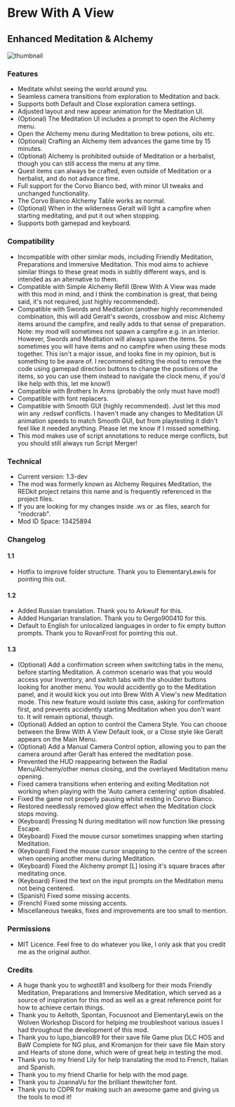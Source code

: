 # Brew With A View
## Enhanced Meditation & Alchemy

![thumbnail](https://github.com/user-attachments/assets/1de3414e-160d-4e22-b70e-a69483d138d0)

### Features
- Meditate whilst seeing the world around you.
- Seamless camera transitions from exploration to Meditation and back.
- Supports both Default and Close exploration camera settings.
- Adjusted layout and new appear animation for the Meditation UI.
- (Optional) The Meditation UI includes a prompt to open the Alchemy menu.
- Open the Alchemy menu during Meditation to brew potions, oils etc.
- (Optional) Crafting an Alchemy item advances the game time by 15 minutes.
- (Optional) Alchemy is prohibited outside of Meditation or a herbalist, though you can still access the menu at any time.
- Quest items can always be crafted, even outside of Meditation or a herbalist, and do not advance time.
- Full support for the Corvo Bianco bed, with minor UI tweaks and unchanged functionality.
- The Corvo Bianco Alchemy Table works as normal.
- (Optional) When in the wilderness Geralt will light a campfire when starting meditating, and put it out when stopping.
- Supports both gamepad and keyboard.

### Compatibility
- Incompatible with other similar mods, including Friendly Meditation, Preparations and Immersive Meditation. This mod aims to achieve similar things to these great mods in subtly different ways, and is intended as an alternative to them.
- Compatible with Simple Alchemy Refill (Brew With A View was made with this mod in mind, and I think the combination is great, that being said, it's not required, just highly recommended).
- Compatible with Swords and Meditation (another highly recommended combination, this will add Geralt's swords, crossbow and misc Alchemy items around the campfire, and really adds to that sense of preparation. Note: my mod will sometimes not spawn a campfire e.g. in an interior. However, Swords and Meditation will always spawn the items. So sometimes you will have items and no campfire when using these mods together. This isn't a major issue, and looks fine in my opinion, but is something to be aware of. I recommend editing the mod to remove the code using gamepad direction buttons to change the positions of the items, so you can use them instead to navigate the clock menu, if you'd like help with this, let me know!)
- Compatible with Brothers In Arms (probably the only must have mod!)
- Compatible with font replacers.
- Compatible with Smooth GUI (highly recommended). Just let this mod win any .redswf conflicts. I haven't made any changes to Meditation UI animation speeds to match Smooth GUI, but from playtesting it didn't feel like it needed anything. Please let me know if I missed something.
- This mod makes use of script annotations to reduce merge conflicts, but you should still always run Script Merger!

### Technical
- Current version: 1.3-dev
- The mod was formerly known as Alchemy Requires Meditation, the REDkit project retains this name and is frequently referenced in the project files.
- If you are looking for my changes inside .ws or .as files, search for "modcrab".
- Mod ID Space: 13425894

### Changelog
#### 1.1
- Hotfix to improve folder structure. Thank you to ElementaryLewis for pointing this out.
#### 1.2
- Added Russian translation. Thank you to Arkwulf for this.
- Added Hungarian translation. Thank you to Gergo900410 for this.
- Default to English for unlocalized languages in order to fix empty button prompts. Thank you to RovanFrost for pointing this out.
#### 1.3
- (Optional) Add a confirmation screen when switching tabs in the menu, before starting Meditation. A common scenario was that you would access your Inventory, and switch tabs with the shoulder buttons looking for another menu. You would accidently go to the Meditation panel, and it would kick you out into Brew With A View's new Meditation mode. This new feature would isolate this case, asking for confirmation first, and prevents accidently starting Meditation when you don't want to. It will remain optional, though.
- (Optional) Added an option to control the Camera Style. You can choose between the Brew With A View Default look, or a Close style like Geralt appears on the Main Menu.
- (Optional) Add a Manual Camera Control option, allowing you to pan the camera around after Geralt has entered the meditation pose.
- Prevented the HUD reappearing between the Radial Menu/Alchemy/other menus closing, and the overlayed Meditation menu opening.
- Fixed camera transitions when entering and exiting Meditation not working when playing with the 'Auto camera centering' option disabled.
- Fixed the game not properly pausing whilst resting in Corvo Bianco.
- Restored needlessly removed glow effect when the Meditation clock stops moving.
- (Keyboard) Pressing N during meditation will now function like pressing Escape.
- (Keyboard) Fixed the mouse cursor sometimes snapping when starting Meditation.
- (Keyboard) Fixed the mouse cursor snapping to the centre of the screen when opening another menu during Meditation.
- (Keyboard) Fixed the Alchemy prompt [L] losing it's square braces after meditating once.
- (Keyboard) Fixed the text on the input prompts on the Meditation menu not being centered.
- (Spanish) Fixed some missing accents.
- (French) Fixed some missing accents.
- Miscellaneous tweaks, fixes and improvements are too small to mention.


### Permissions
- MIT Licence. Feel free to do whatever you like, I only ask that you credit me as the original author.

### Credits
- A huge thank you to wghost81 and ksolberg for their mods Friendly Meditation, Preparations and Immersive Meditation, which served as a source of inspiration for this mod as well as a great reference point for how to achieve certain things.
- Thank you to Aeltoth, Spontan, Focusnoot and ElementaryLewis on the Wolven Workshop Discord for helping me troubleshoot various issues I had throughout the development of this mod.
- Thank you to lupo_bianco89 for their save file Game plus DLC HOS and BaW Complete for NG plus, and Kromanjon for their save file Main story and Hearts of stone done, which were of great help in testing the mod.
- Thank you to my friend Lily for help translating the mod to French, Italian and Spanish.
- Thank you to my friend Charlie for help with the mod page.
- Thank you to JoannaVu for the brilliant thewitcher font.
- Thank you to CDPR for making such an awesome game and giving us the tools to mod it!
